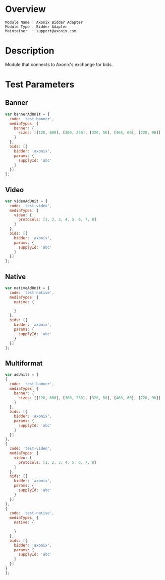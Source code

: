 # Overview

```
Module Name : Axonix Bidder Adapter
Module Type : Bidder Adapter
Maintainer  : support@axonix.com
```

# Description

Module that connects to Axonix's exchange for bids.

# Test Parameters

## Banner

```javascript
var bannerAdUnit = {
  code: 'test-banner',
  mediaTypes: {
    banner: {
      sizes: [[120, 600], [300, 250], [320, 50], [468, 60], [728, 90]]
    }
  },
  bids: [{
    bidder: 'axonix',
    params: {
      supplyId: 'abc'
    }
  }]
};
```

## Video

```javascript
var videoAdUnit = {
  code: 'test-video',
  mediaTypes: {
    video: {
      protocols: [1, 2, 3, 4, 5, 6, 7, 8]
    }
  },
  bids: [{
    bidder: 'axonix',
    params: {
      supplyId: 'abc'
    }
  }]
};
```

## Native

```javascript
var nativeAdUnit = {
  code: 'test-native',
  mediaTypes: {
    native: {

    }
  },
  bids: [{
    bidder: 'axonix',
    params: {
      supplyId: 'abc'
    }
  }]
};
```

## Multiformat

```javascript
var adUnits = [
{
  code: 'test-banner',
  mediaTypes: {
    banner: {
      sizes: [[120, 600], [300, 250], [320, 50], [468, 60], [728, 90]]
    }
  },
  bids: [{
    bidder: 'axonix',
    params: {
      supplyId: 'abc'
    }
  }]
},
{
  code: 'test-video',
  mediaTypes: {
    video: {
      protocols: [1, 2, 3, 4, 5, 6, 7, 8]
    }
  },
  bids: [{
    bidder: 'axonix',
    params: {
      supplyId: 'abc'
    }
  }]
},
{
  code: 'test-native',
  mediaTypes: {
    native: {

    }
  },
  bids: [{
    bidder: 'axonix',
    params: {
      supplyId: 'abc'
    }
  }]
}
];
```
